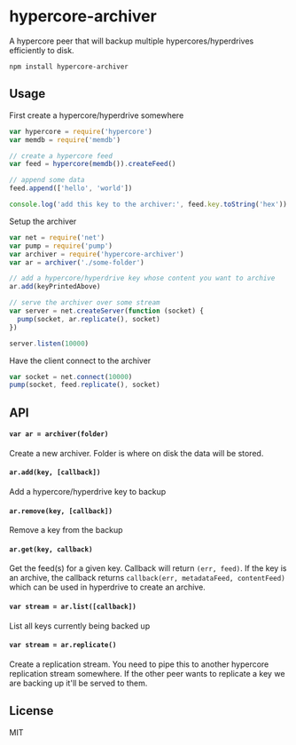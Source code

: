 # hypercore-archiver

A hypercore peer that will backup multiple hypercores/hyperdrives efficiently to disk.

```
npm install hypercore-archiver
```

## Usage

First create a hypercore/hyperdrive somewhere

``` js
var hypercore = require('hypercore')
var memdb = require('memdb')

// create a hypercore feed
var feed = hypercore(memdb()).createFeed()

// append some data
feed.append(['hello', 'world'])

console.log('add this key to the archiver:', feed.key.toString('hex'))
```

Setup the archiver

``` js
var net = require('net')
var pump = require('pump')
var archiver = require('hypercore-archiver')
var ar = archiver('./some-folder')

// add a hypercore/hyperdrive key whose content you want to archive
ar.add(keyPrintedAbove)

// serve the archiver over some stream
var server = net.createServer(function (socket) {
  pump(socket, ar.replicate(), socket)
})

server.listen(10000)
```

Have the client connect to the archiver

``` js
var socket = net.connect(10000)
pump(socket, feed.replicate(), socket)
```

## API

#### `var ar = archiver(folder)`

Create a new archiver. Folder is where on disk the data will be stored.

#### `ar.add(key, [callback])`

Add a hypercore/hyperdrive key to backup

#### `ar.remove(key, [callback])`

Remove a key from the backup

#### `ar.get(key, callback)`

Get the feed(s) for a given key. Callback will return `(err, feed)`. If the key is an archive, the callback returns `callback(err, metadataFeed, contentFeed)` which can be used in hyperdrive to create an archive.

#### `var stream = ar.list([callback])`

List all keys currently being backed up

#### `var stream = ar.replicate()`

Create a replication stream. You need to pipe this to another hypercore replication stream somewhere.
If the other peer wants to replicate a key we are backing up it'll be served to them.

## License

MIT
